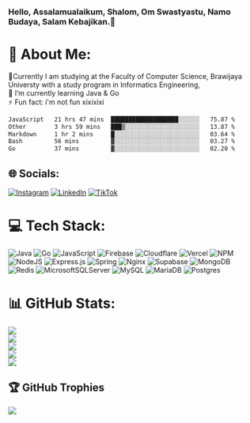 ### Hello, Assalamualaikum, Shalom, Om Swastyastu, Namo Budaya, Salam Kebajikan.👋


# 💫 About Me:
🔭Currently I am studying at the Faculty of Computer Science, Brawijaya Universty with a study program in Informatics Engineering,<br>🌱 I’m currently learning Java & Go<br>⚡ Fun fact: i'm not fun xixixixi

<!--START_SECTION:waka-->

```txt
JavaScript   21 hrs 47 mins  ███████████████████░░░░░░   75.87 %
Other        3 hrs 59 mins   ███▒░░░░░░░░░░░░░░░░░░░░░   13.87 %
Markdown     1 hr 2 mins     █░░░░░░░░░░░░░░░░░░░░░░░░   03.64 %
Bash         56 mins         ▓░░░░░░░░░░░░░░░░░░░░░░░░   03.27 %
Go           37 mins         ▓░░░░░░░░░░░░░░░░░░░░░░░░   02.20 %
```

<!--END_SECTION:waka-->

## 🌐 Socials:
[![Instagram](https://img.shields.io/badge/Instagram-%23E4405F.svg?logo=Instagram&logoColor=white)](https://instagram.com/adityaariizkyy) [![LinkedIn](https://img.shields.io/badge/LinkedIn-%230077B5.svg?logo=linkedin&logoColor=white)](https://linkedin.com/in/adityaariizkyy) [![TikTok](https://img.shields.io/badge/TikTok-%23000000.svg?logo=TikTok&logoColor=white)](https://tiktok.com/@internalservererror.500) 

# 💻 Tech Stack:
![Java](https://img.shields.io/badge/java-%23ED8B00.svg?style=for-the-badge&logo=java&logoColor=white) ![Go](https://img.shields.io/badge/go-%2300ADD8.svg?style=for-the-badge&logo=go&logoColor=white) ![JavaScript](https://img.shields.io/badge/javascript-%23323330.svg?style=for-the-badge&logo=javascript&logoColor=%23F7DF1E) ![Firebase](https://img.shields.io/badge/firebase-%23039BE5.svg?style=for-the-badge&logo=firebase) ![Cloudflare](https://img.shields.io/badge/Cloudflare-F38020?style=for-the-badge&logo=Cloudflare&logoColor=white) ![Vercel](https://img.shields.io/badge/vercel-%23000000.svg?style=for-the-badge&logo=vercel&logoColor=white) ![NPM](https://img.shields.io/badge/NPM-%23000000.svg?style=for-the-badge&logo=npm&logoColor=white) ![NodeJS](https://img.shields.io/badge/node.js-6DA55F?style=for-the-badge&logo=node.js&logoColor=white) ![Express.js](https://img.shields.io/badge/express.js-%23404d59.svg?style=for-the-badge&logo=express&logoColor=%2361DAFB) ![Spring](https://img.shields.io/badge/spring-%236DB33F.svg?style=for-the-badge&logo=spring&logoColor=white) ![Nginx](https://img.shields.io/badge/nginx-%23009639.svg?style=for-the-badge&logo=nginx&logoColor=white) 	![Supabase](https://img.shields.io/badge/Supabase-3ECF8E?style=for-the-badge&logo=supabase&logoColor=white) ![MongoDB](https://img.shields.io/badge/MongoDB-%234ea94b.svg?style=for-the-badge&logo=mongodb&logoColor=white) ![Redis](https://img.shields.io/badge/redis-%23DD0031.svg?style=for-the-badge&logo=redis&logoColor=white) ![MicrosoftSQLServer](https://img.shields.io/badge/Microsoft%20SQL%20Sever-CC2927?style=for-the-badge&logo=microsoft%20sql%20server&logoColor=white) ![MySQL](https://img.shields.io/badge/mysql-%2300f.svg?style=for-the-badge&logo=mysql&logoColor=white) ![MariaDB](https://img.shields.io/badge/MariaDB-003545?style=for-the-badge&logo=mariadb&logoColor=white) ![Postgres](https://img.shields.io/badge/postgres-%23316192.svg?style=for-the-badge&logo=postgresql&logoColor=white)
# 📊 GitHub Stats:
![](https://github-readme-stats.vercel.app/api?username=adityarizkyramadhan&show_icons=true&locale=en)<br/>
![](https://github-profile-summary-cards.vercel.app/api/cards/profile-details?username=adityarizkyramadhan&theme=dark)<br/>
![](https://github-readme-streak-stats.herokuapp.com/?user=adityarizkyramadhan&theme=dark&hide_border=false)<br/>
![](https://github-readme-stats.vercel.app/api/top-langs/?username=adityarizkyramadhan&langs_count=10&layout=compact)<br/>
![](https://github-profile-summary-cards.vercel.app/api/cards/productive-time?username=adityarizkyramadhan&theme=dark&utcOffset=7)

## 🏆 GitHub Trophies
![](https://github-profile-trophy.vercel.app/?username=adityarizkyramadhan&theme=radical&no-frame=false&no-bg=true&margin-w=4)
